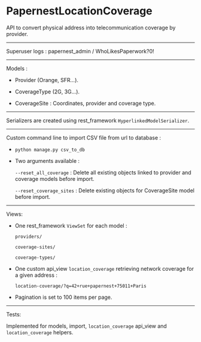 # PapernestLocationCoverage
API to convert physical address into telecommunication coverage by provider.

---

Superuser logs : papernest_admin / WhoLikesPaperwork?0!

---

Models :

  - Provider (Orange, SFR...).

  - CoverageType (2G, 3G...).

  - CoverageSite : Coordinates, provider and coverage type.

---

Serializers are created using rest_framework `HyperlinkedModelSerializer`.

---

Custom command line to import CSV file from url to database :

  - `python manage.py csv_to_db`

  - Two arguments available :

    `--reset_all_coverage` : Delete all existing objects linked to provider and coverage models before import.

    `--reset_coverage_sites` : Delete existing objects for CoverageSite model before import.

---

Views:

  - One rest_framework `ViewSet` for each model :

    `providers/`

    `coverage-sites/`

    `coverage-types/`

  - One custom api_view `location_coverage` retrieving network coverage for a given address :

    `location-coverage/?q=42+rue+papernest+75011+Paris`

  - Pagination is set to 100 items per page.

---

Tests:

  Implemented for models, import, `location_coverage` api_view and `location_coverage` helpers.
